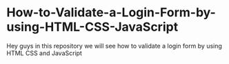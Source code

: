 # How-to-Validate-a-Login-Form-by-using-HTML-CSS-JavaScript
Hey guys in this repository we will see how to validate a login form by using HTML CSS and JavaScript
